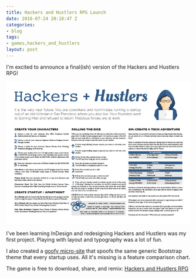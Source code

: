 ```yaml
---
title: Hackers and Hustlers RPG Launch
date: 2016-07-24 20:18:47 Z
categories:
- blog
tags:
- games,hackers_and_hustlers
layout: post
---
```


I'm excited to announce a final(ish) version of the Hackers and Hustlers RPG!

<a href="/game_files/hackers_and_hustlers_rpg.pdf"><img src="/img/hackers_and_hustlers_snapshot.jpg" alt="The Hackers and Hustlers RPG File" /></a>

I've been learning InDesign and redesigning Hackers and Hustlers was my first project. Playing with layout and typography was a lot of fun.

I also created a [goofy micro-site](/hackers_and_hustlers_rpg) that spoofs the same generic Bootstrap theme that every startup uses. All it's missing is a feature comparison chart.

The game is free to download, share, and remix: [Hackers and Hustlers RPG](/game_files/hackers_and_hustlers_rpg.pdf)
